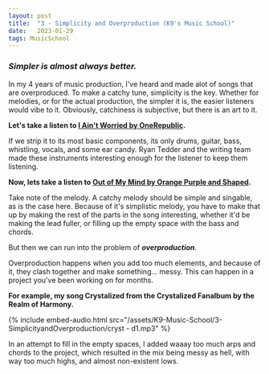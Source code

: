 ```yaml
---
layout: post
title:  "3 - Simplicity and Overproduction (K9's Music School)"
date:   2023-01-29
tags: MusicSchool
---
```


### *Simpler is almost always better.*

In my 4 years of music production, I've heard and made alot of songs that are overproduced. To make a catchy tune, simplicity is the key. Whether for melodies, or for the actual production, the simpler it is, the easier listeners would vibe to it. Obviously, catchiness is subjective, but there is an art to it.

**Let's take a listen to [I Ain't Worried by OneRepublic](https://youtu.be/mNEUkkoUoIA?t=19).** 

If we strip it to its most basic components, its only drums, guitar, bass, whistling, vocals, and some ear candy. Ryan Tedder and the writing team made these instruments interesting enough for the listener to keep them listening.

**Now, lets take a listen to [Out of My Mind by Orange Purple and Shaped](https://youtu.be/S0gZGX5gQIQ?t=63).** 

Take note of the melody. A catchy melody should be simple and singable, as is the case here. Because of it's simplistic melody, you have to make that up by making the rest of the parts in the song interesting, whether it'd be making the lead fuller, or filling up the empty space with the bass and chords.

But then we can run into the problem of ***overproduction***.

Overproduction happens when you add too much elements, and because of it, they clash together and make something... messy. This can happen in a project you've been working on for months. 

**For example, my song Crystalized from the Crystalized Fanalbum by the Realm of Harmony.**

{% include embed-audio.html src="/assets/K9-Music-School/3-SimplicityandOverproduction/cryst - d1.mp3" %}

In an attempt to fill in the empty spaces, I added waaay too much arps and chords to the project, which resulted in the mix being messy as hell, with way too much highs, and almost non-existent lows.


